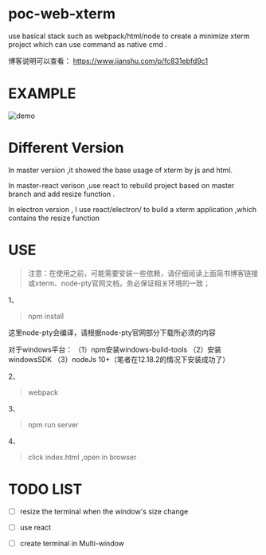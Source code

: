 # poc-web-xterm
use basical stack such as webpack/html/node to create a minimize xterm project which can use  command as native cmd .

博客说明可以查看：
https://www.jianshu.com/p/fc831ebfd9c1

# EXAMPLE

![demo](https://upload-images.jianshu.io/upload_images/5471980-4b1028e097383eb7.gif?imageMogr2/auto-orient/strip)


# Different Version

In master version ,it showed the base usage of xterm by js and html.

In master-react verison ,use react to rebuild project based on master branch and add resize function .

In electron version , I use react/electron/ to build a xterm application ,which contains the resize function

# USE

> 注意：在使用之前，可能需要安装一些依赖，请仔细阅读上面简书博客链接或xterm、node-pty官网文档，务必保证相关环境的一致；
 
 
1、
> npm install 

这里node-pty会编译，请根据node-pty官网部分下载所必须的内容

对于windows平台：
（1）npm安装windows-build-tools
（2）安装windowsSDK
（3）nodeJs 10+（笔者在12.18.2的情况下安装成功了）

2、

> webpack

3、
> npm run server

4、
> click index.html ,open in browser

# TODO LIST

- [ ] resize the terminal when the window's size change
- [ ] use react 
- [ ] create terminal in Multi-window

